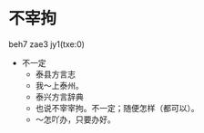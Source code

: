 # 不宰拘
beh7 zae3 jy1(txe:0)
+ 不一定
  * 泰县方言志
  - 我～上泰州。
  * 泰兴方言辞典
  + 也说不宰宰拘。不一定；随便怎样（都可以）。
  - ～怎吖办，只要办好。

